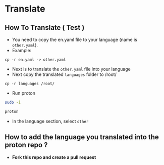 # Translate
## How To Translate ( Test )
- You need to copy the en.yaml file to your language (name is `other.yaml`).
- Example:
```example
cp -r en.yaml -> other.yaml
```
- Next is to translate the `other.yaml` file into your language
- Next copy the translated `languages` folder to /root/
```Example:
cp -r languages /root/
```
- Run proton
```bash
sudo -i
```
```bash
proton
```
- In the language section, select `other`
## How to add the language you translated into the proton repo ?
- **Fork this repo and create a pull request**
